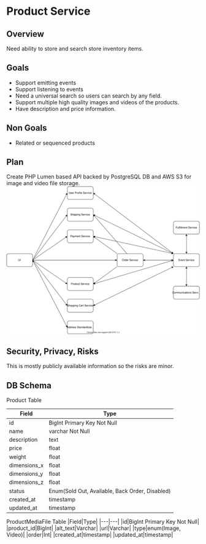 # Product Service

## Overview
Need ability to store and search store inventory items.

## Goals
- Support emitting events
- Support listening to events
- Need a universal search so users can search by any field.
- Support multiple high quality images and videos of the products.
- Have description and price information.

## Non Goals
- Related or sequenced products

## Plan
Create PHP Lumen based API backed by PostgreSQL DB and AWS S3 for image and video file storage.
![High level overview of the microservice architecture diagram](./high-level-microservices.svg)

## Security, Privacy, Risks
This is mostly publicly available information so the risks are minor.

## DB Schema
Product Table

|Field|Type|
|---|---|
|id|BigInt Primary Key Not Null|
|name|varchar Not Null|
|description|text|
|price|float|
|weight|float|
|dimensions_x|float|
|dimensions_y|float|
|dimensions_z|float|
|status|Enum(Sold Out, Available, Back Order, Disabled)|
|created_at|timestamp|
|updated_at|timestamp|

ProductMediaFile Table
|Field|Type|
|---|---|
|id|BigInt Primary Key Not Null|
|product_id|BigInt|
|alt_text|Varchar|
|url|Varchar|
|type|enum(Image, Video)|
|order|Int|
|created_at|timestamp|
|updated_at|timestamp|
